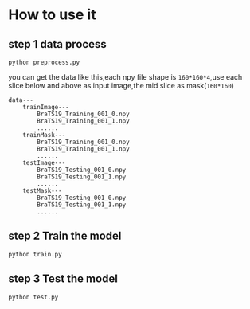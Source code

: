
# How to use it


## step 1 data process


`python preprocess.py`

you can get the data like this,each npy file shape is  `160*160*4`,use each slice below and above as input image,the mid slice as mask(`160*160`)

```
data---
    trainImage---
        BraTS19_Training_001_0.npy
        BraTS19_Training_001_1.npy
        ......
    trainMask---
        BraTS19_Training_001_0.npy
        BraTS19_Training_001_1.npy
        ......
    testImage---
        BraTS19_Testing_001_0.npy
        BraTS19_Testing_001_1.npy
        ......
    testMask---
        BraTS19_Testing_001_0.npy
        BraTS19_Testing_001_1.npy
        ......
```

## step 2 Train the model


`python train.py`

## step 3 Test the model


`python test.py`

